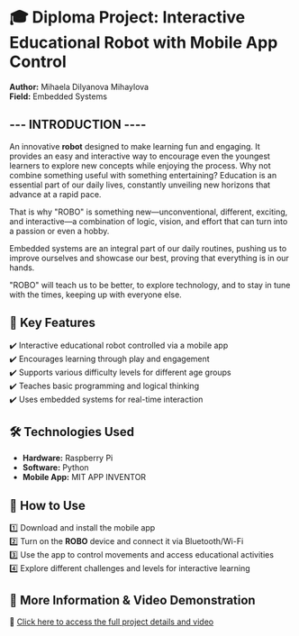  # 🎓 Diploma Project: Interactive Educational Robot with Mobile App Control  
**Author:** Mihaela Dilyanova Mihaylova  
**Field:** Embedded Systems  

--- INTRODUCTION ----
-
An innovative **robot** designed to make learning fun and engaging. It provides an easy and interactive way to encourage even the youngest learners to explore new concepts while enjoying the process. Why not combine something useful with something entertaining? Education is an essential part of our daily lives, constantly unveiling new horizons that advance at a rapid pace.

That is why "ROBO" is something new—unconventional, different, exciting, and interactive—a combination of logic, vision, and effort that can turn into a passion or even a hobby.

Embedded systems are an integral part of our daily routines, pushing us to improve ourselves and showcase our best, proving that everything is in our hands.

"ROBO" will teach us to be better, to explore technology, and to stay in tune with the times, keeping up with everyone else.


## 🔹 Key Features  
✔️ Interactive educational robot controlled via a mobile app  
✔️ Encourages learning through play and engagement  
✔️ Supports various difficulty levels for different age groups  
✔️ Teaches basic programming and logical thinking  
✔️ Uses embedded systems for real-time interaction  


## 🛠️ Technologies Used  
- **Hardware:** Raspberry Pi  
- **Software:** Python 
- **Mobile App:** MIT APP INVENTOR

  
## 📖 How to Use  
1️⃣ Download and install the mobile app  
2️⃣ Turn on the **ROBO** device and connect it via Bluetooth/Wi-Fi  
3️⃣ Use the app to control movements and access educational activities  
4️⃣ Explore different challenges and levels for interactive learning  


## 📌 More Information & Video Demonstration  
🔗 [Click here to access the full project details and video](https://drive.google.com/drive/folders/1duf2EE6l6_UVae5DAVYT1l7sxGNdrMRY)

